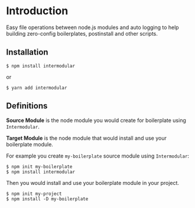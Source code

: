 # Introduction

Easy file operations between node.js modules and auto logging to help building zero-config boilerplates, postinstall and other scripts.

## Installation

`$ npm install intermodular`

or

`$ yarn add intermodular`

## Definitions

**Source Module** is the node module you would create for boilerplate using `Intermodular`.

**Target Module** is the node module that would install and use your boilerplate module.

For example you create `my-boilerplate` source module using `Intermodular`:

```
$ npm init my-boilerplate
$ npm install intermodular
```

Then you would install and use your boilerplate module in your project.

```
$ npm init my-project
$ npm install -D my-boilerplate
```
